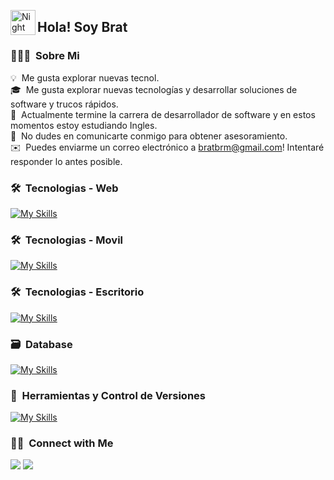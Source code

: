 <img alt="Night Coding" src="./assets/Hand%20Wave.gif" width='40' align="left"/><h2 align="left">Hola! Soy Brat</h2>

### 👨🏻‍💻 &nbsp;Sobre Mi

💡 &nbsp;Me gusta explorar nuevas tecnol.\
🎓 &nbsp;Me gusta explorar nuevas tecnologías y desarrollar soluciones de software y trucos rápidos.\
🌱 &nbsp;Actualmente termine la carrera de desarrollador de software y en estos momentos estoy estudiando Ingles.\
💬 &nbsp;No dudes en comunicarte conmigo para obtener asesoramiento.\
✉️ &nbsp;Puedes enviarme un correo electrónico a bratbrm@gmail.com! Intentaré responder lo antes posible.

### 🛠 &nbsp;Tecnologias - Web

[![My Skills](https://skillicons.dev/icons?i=js,html,css,bootstrap,jquery,php,figma,angular,go,ts)](https://skillicons.dev)

### 🛠 &nbsp;Tecnologias - Movil

[![My Skills](https://skillicons.dev/icons?i=java,kotlin)](https://skillicons.dev)

### 🛠 &nbsp;Tecnologias - Escritorio

[![My Skills](https://skillicons.dev/icons?i=java,dotnet,cs)](https://skillicons.dev)

### 🗃 &nbsp;Database

[![My Skills](https://skillicons.dev/icons?i=mysql,firebase)](https://skillicons.dev)

### 🧰 &nbsp;Herramientas y Control de Versiones

[![My Skills](https://skillicons.dev/icons?i=androidstudio,codepen,postman,visualstudio,vscode,github)](https://skillicons.dev)

### 🤝🏻 &nbsp;Connect with Me

<p align="left">
<a href="https://www.linkedin.com/in/ask2001/"><img src="https://img.shields.io/badge/-Aditya%20Sunit%20Kanoi-0077B5?style=flat&logo=Linkedin&logoColor=white"/></a>
<a href="mailto:adityakanoiofficial@gmail.com"><img src="https://img.shields.io/badge/-Adityakanoi-D14836?style=flat&logo=Gmail&logoColor=white"/></a>
</p>
